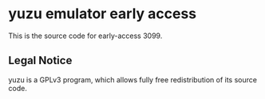yuzu emulator early access
=============

This is the source code for early-access 3099.

## Legal Notice

yuzu is a GPLv3 program, which allows fully free redistribution of its source code.